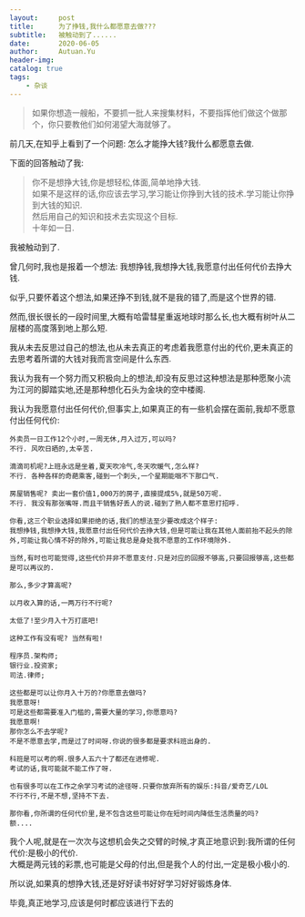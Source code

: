 ```yaml
---
layout:     post
title:      为了挣钱,我什么都愿意去做???
subtitle:   被触动到了......
date:       2020-06-05
author:     Autuan.Yu
header-img:
catalog: true
tags:
    - 杂谈
---
```


> 如果你想造一艘船，不要抓一批人来搜集材料，不要指挥他们做这个做那个，你只要教他们如何渴望大海就够了。

前几天,在知乎上看到了一个问题: 怎么才能挣大钱?我什么都愿意去做.  

下面的回答触动了我:

> 你不是想挣大钱,你是想轻松,体面,简单地挣大钱.  
> 如果不是这样的话,你应该去学习,学习能让你挣到大钱的技术.学习能让你挣到大钱的知识.  
> 然后用自己的知识和技术去实现这个目标.  
> 十年如一日.

我被触动到了.  

曾几何时,我也是报着一个想法: 我想挣钱,我想挣大钱,我愿意付出任何代价去挣大钱.  

似乎,只要怀着这个想法,如果还挣不到钱,就不是我的错了,而是这个世界的错.  

然而,很长很长的一段时间里,大概有哈雷彗星重返地球时那么长,也大概有树叶从二层楼的高度落到地上那么短.  

我从未去反思过自己的想法,也从未去真正的考虑着我愿意付出的代价,更未真正的去思考着所谓的大钱对我而言空间是什么东西.  

我认为我有一个努力而又积极向上的想法,却没有反思过这种想法是那种愿聚小流为江河的脚踏实地,还是那种想化石头为金块的空中楼阁.  

我认为我愿意付出任何代价,但事实上,如果真正的有一些机会摆在面前,我却不愿意付出任何代价:    

````
外卖员一日工作12个小时,一周无休,月入过万,可以吗?  
不行. 风吹日晒的,太辛苦.  

滴滴司机呢?上班永远是坐着,夏天吹冷气,冬天吹暖气,怎么样?  
不行. 各种各样的奇葩乘客,碰到一个刺头,一个星期能咽不下那口气.  

房屋销售呢? 卖出一套价值1,000万的房子,直接提成5%,就是50万呢.  
不行. 我没有那张嘴呀.而且干销售好丢人的说.碰到了熟人都不意思打招呼.  

你看,这三个职业选择如果拒绝的话,我们的想法至少要改成这个样子:
我想挣钱,我想挣大钱,我愿意付出任何代价去挣大钱,但是可能让我在其他人面前抬不起头的除外,可能让我心情不好的除外,可能让我总是身处我不愿意的工作环境除外.  

当然,有时也可能觉得,这些代价并非不愿意支付.只是对应的回报不够高,只要回报够高,这些都是可以再议的.  

那么,多少才算高呢?  

以月收入算的话,一两万行不行呢?  

太低了!至少月入十万打底吧!

这种工作有没有呢? 当然有啦!

程序员.架构师;
银行业.投资家;
司法.律师;

这些都是可以让你月入十万的?你愿意去做吗?
我愿意呀!
可是这些都需要准入门槛的,需要大量的学习,你愿意吗?
我愿意啊!
那你怎么不去学呢?
不是不愿意去学,而是过了时间呀.你说的很多都是要求科班出身的.

科班是可以考的啊.很多人五六十了都还在进修呢.
考试的话,我可能就不能工作了呀.  

也有很多可以在工作之余学习考试的途径呀.只要你放弃所有的娱乐:抖音/爱奇艺/LOL
不行不行,不是不想,坚持不下去.  

那你看,你所谓的任何代价里,是不包含这些可能让你在短时间内降低生活质量的吗?
额....
````


我个人呢,就是在一次次与这想机会失之交臂的时候,才真正地意识到:我所谓的任何代价:是极小的代价.  
大概是两元钱的彩票,也可能是父母的付出,但是我个人的付出,一定是极小极小的.   

所以说,如果真的想挣大钱,还是好好读书好好学习好好锻炼身体.   

毕竟,真正地学习,应该是何时都应该进行下去的
